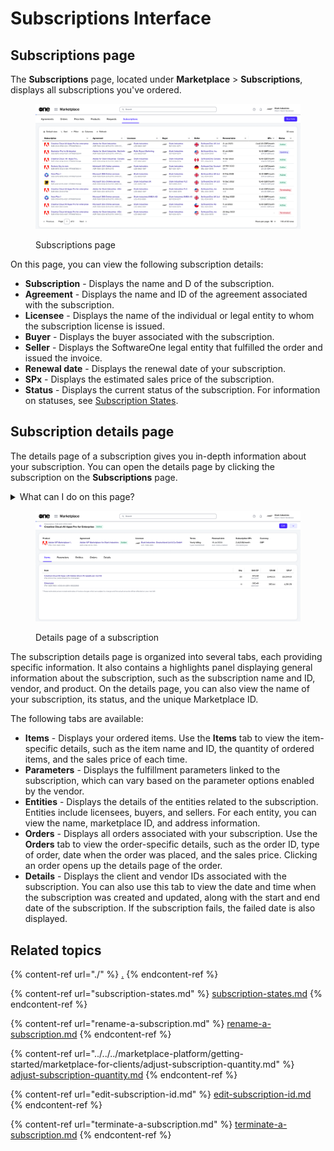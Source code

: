 # Subscriptions Interface

## Subscriptions page

The **Subscriptions** page, located under **Marketplace** > **Subscriptions**, displays all subscriptions you've ordered.

<figure><img src="../../../.gitbook/assets/image (372).png" alt=""><figcaption><p>Subscriptions page</p></figcaption></figure>

On this page, you can view the following subscription details:

* **Subscription** - Displays the name and D of the subscription.
* **Agreement** - Displays the name and ID of the agreement associated with the subscription.
* **Licensee** - Displays the name of the individual or legal entity to whom the subscription license is issued.
* **Buyer** - Displays the buyer associated with the subscription.
* **Seller** - Displays the SoftwareOne legal entity that fulfilled the order and issued the invoice.
* **Renewal date** - Displays the renewal date of your subscription.
* **SPx** - Displays the estimated sales price of the subscription.
* **Status** - Displays the current status of the subscription. For information on statuses, see [Subscription States](subscription-states.md).

## Subscription details page <a href="#subscription-details" id="subscription-details"></a>

The details page of a subscription gives you in-depth information about your subscription. You can open the details page by clicking the subscription on the **Subscriptions** page.&#x20;

<details>

<summary>What can I do on this page?</summary>

From the details page, you can complete the following tasks:&#x20;

* [Rename your subscription](rename-a-subscription.md)
* [Adjust the quantity of your subscriptions](../../../marketplace-platform/getting-started/marketplace-for-clients/adjust-subscription-quantity.md).
* [Edit the subscription ID](edit-subscription-id.md).
* [Terminate a single or multiple subscriptions](terminate-a-subscription.md).

</details>

<figure><img src="../../../.gitbook/assets/image (371).png" alt=""><figcaption><p>Details page of a subscription</p></figcaption></figure>

The subscription details page is organized into several tabs, each providing specific information. It also contains a highlights panel displaying general information about the subscription, such as the subscription name and ID, vendor, and product. On the details page, you can also view the name of your subscription, its status, and the unique Marketplace ID.&#x20;

The following tabs are available:&#x20;

* **Items** - Displays your ordered items. Use the **Items** tab to view the item-specific details, such as the item name and ID, the quantity of ordered items, and the sales price of each time.&#x20;
* **Parameters** - Displays the fulfillment parameters linked to the subscription, which can vary based on the parameter options enabled by the vendor.
* **Entities** - Displays the details of the entities related to the subscription. Entities include licensees, buyers, and sellers. For each entity, you can view the name, marketplace ID, and address information.&#x20;
* **Orders** -  Displays all orders associated with your subscription. Use the **Orders** tab to view the order-specific details, such as the order ID, type of order, date when the order was placed, and the sales price.  Clicking an order opens up the details page of the order.&#x20;
* **Details** - Displays the client and vendor IDs associated with the subscription. You can also use this tab to view the date and time when the subscription was created and updated, along with the start and end date of the subscription. If the subscription fails, the failed date is also displayed.&#x20;

## Related topics

{% content-ref url="./" %}
[.](./)
{% endcontent-ref %}

{% content-ref url="subscription-states.md" %}
[subscription-states.md](subscription-states.md)
{% endcontent-ref %}

{% content-ref url="rename-a-subscription.md" %}
[rename-a-subscription.md](rename-a-subscription.md)
{% endcontent-ref %}

{% content-ref url="../../../marketplace-platform/getting-started/marketplace-for-clients/adjust-subscription-quantity.md" %}
[adjust-subscription-quantity.md](../../../marketplace-platform/getting-started/marketplace-for-clients/adjust-subscription-quantity.md)
{% endcontent-ref %}

{% content-ref url="edit-subscription-id.md" %}
[edit-subscription-id.md](edit-subscription-id.md)
{% endcontent-ref %}

{% content-ref url="terminate-a-subscription.md" %}
[terminate-a-subscription.md](terminate-a-subscription.md)
{% endcontent-ref %}
